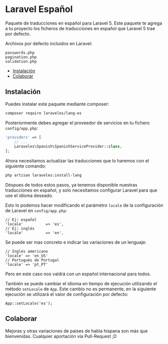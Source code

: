 # Laravel Español

Paquete de traducciones en español para Laravel 5. Este paquete te agrega a tu proyecto los ficheros de traducciones en español que Laravel 5 trae por defecto.

Archivos por defecto incluidos en Laravel:

```
passwords.php
pagination.php
validation.php
```

- [Instalación](#instalar)
- [Colaborar](#colaborar)


<a name="instalar"></a>
## Instalación

Puedes instalar este paquete mediante composer:

```bash
composer require laraveles/lang-es
```

Posteriormente debes agregar el proveedor de servicios en tu fichero `config/app.php`:

```php
'providers' => [
    // ...
    Laraveles\Spanish\SpanishServiceProvider::class,
];
```

Ahora necesitamos actualizar las traducciones que lo haremos con el siguiente comando:

```bash
php artisan laraveles:install-lang
```


Déspues de todos estos pasos, ya tenemos disponible nuestras traducciones en español, y solo necesitamos configurar Laravel para que use el idioma deseado.

Esto lo podemos hacer modificando el parámetro `locale` de la configuración de Laravel en `config/app.php`:

```
// Ej: español
'locale'          => 'es',
// Ej: inglés
'locale'          => 'en',
```

Se puede ser mas concreto e indicar las variaciones de un lenguaje:

```
// Inglés americano
'locale' => 'en_US'
// Portugués de Portugal
'locale' => 'pt_PT'
```

Pero en este caso nos valdrá con un español internacional para todos.

También se puede cambiar el idioma en tiempo de ejecución utilizando el método `setLocale` de `App`. Este cambio no es permanente, en la siguiente ejecución se utilizará el valor de configuración por defecto:

```
App::setLocale('es');
```

<a name="colaborar"></a>
## Colaborar

Mejoras y otras variaciones de paises de habla hispana son más que bienvenidas. Cualquier aportación vía Pull-Request ;D
